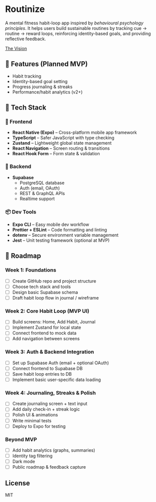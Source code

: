 # Routinize
A mental fitness habit-loop app inspired by *behavioural psychology principles*. It helps users build sustainable routines by tracking cue → routine → reward loops, reinforcing identity-based goals, and providing reflective feedback.

[The Vision](vision.md)

## 🌟 Features (Planned MVP)
- Habit tracking
- Identity-based goal setting
- Progress journaling & streaks
- Performance/habit analytics (v2+)

## 🔧 Tech Stack

### 📱 Frontend
- **React Native (Expo)** – Cross-platform mobile app framework
- **TypeScript** – Safer JavaScript with type checking
- **Zustand** – Lightweight global state management
- **React Navigation** – Screen routing & transitions
- **React Hook Form** – Form state & validation

### 🧠 Backend
- **Supabase**
  - PostgreSQL database
  - Auth (email, OAuth)
  - REST & GraphQL APIs
  - Realtime support

### 📦 Dev Tools
- **Expo CLI** – Easy mobile dev workflow
- **Prettier + ESLint** – Code formatting and linting
- **dotenv** – Secure environment variable management
- **Jest** – Unit testing framework (optional at MVP)

## 📍 Roadmap

### Week 1: Foundations
- [ ] Create GitHub repo and project structure
- [ ] Choose tech stack and tools
- [ ] Design basic Supabase schema
- [ ] Draft habit loop flow in journal / wireframe

### Week 2: Core Habit Loop (MVP UI)
- [ ] Build screens: Home, Add Habit, Journal
- [ ] Implement Zustand for local state
- [ ] Connect frontend to mock data
- [ ] Add navigation between screens

### Week 3: Auth & Backend Integration
- [ ] Set up Supabase Auth (email + optional OAuth)
- [ ] Connect frontend to Supabase DB
- [ ] Save habit loop entries to DB
- [ ] Implement basic user-specific data loading

### Week 4: Journaling, Streaks & Polish
- [ ] Create journaling screen + text input
- [ ] Add daily check-in + streak logic
- [ ] Polish UI & animations
- [ ] Write minimal tests
- [ ] Deploy to Expo for testing

### Beyond MVP
- [ ] Add habit analytics (graphs, summaries)
- [ ] Identity tag filtering
- [ ] Dark mode
- [ ] Public roadmap & feedback capture

## License
MIT


